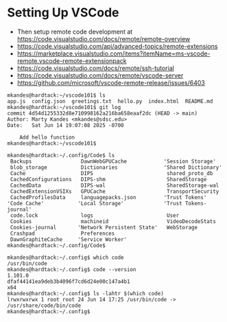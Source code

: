 # Setting Up VSCode

- Then setup remote code development at https://code.visualstudio.com/docs/remote/remote-overview
- https://code.visualstudio.com/api/advanced-topics/remote-extensions
- https://marketplace.visualstudio.com/items?itemName=ms-vscode-remote.vscode-remote-extensionpack
- https://code.visualstudio.com/docs/remote/ssh-tutorial
- https://code.visualstudio.com/docs/remote/vscode-server
- https://github.com/microsoft/vscode-remote-release/issues/6403

```
mkandes@hardtack:~/vscode101$ ls
app.js  config.json  greetings.txt  hello.py  index.html  README.md
mkandes@hardtack:~/vscode101$ git log
commit 4d54d1255332d8e710998162a216ba658eaaf2dc (HEAD -> main)
Author: Marty Kandes <mkandes@sdsc.edu>
Date:   Sat Jun 14 19:07:08 2025 -0700

    Add hello function
mkandes@hardtack:~/vscode101$
```

```
mkandes@hardtack:~/.config/Code$ ls
 Backups                DawnWebGPUCache            'Session Storage'
 blob_storage           Dictionaries               'Shared Dictionary'
 Cache                  DIPS                        shared_proto_db
 CachedConfigurations   DIPS-shm                    SharedStorage
 CachedData             DIPS-wal                    SharedStorage-wal
 CachedExtensionVSIXs   GPUCache                    TransportSecurity
 CachedProfilesData     languagepacks.json         'Trust Tokens'
'Code Cache'           'Local Storage'             'Trust Tokens-journal'
 code.lock              logs                        User
 Cookies                machineid                   VideoDecodeStats
 Cookies-journal       'Network Persistent State'   WebStorage
 Crashpad               Preferences
 DawnGraphiteCache     'Service Worker'
mkandes@hardtack:~/.config/Code$
```

```
mkandes@hardtack:~/.config$ which code
/usr/bin/code
mkandes@hardtack:~/.config$ code --version
1.101.0
dfaf44141ea9deb3b4096f7cd6d24e00c147a4b1
x64
mkandes@hardtack:~/.config$ ls -lahtr $(which code)
lrwxrwxrwx 1 root root 24 Jun 14 17:25 /usr/bin/code -> /usr/share/code/bin/code
mkandes@hardtack:~/.config$
```
